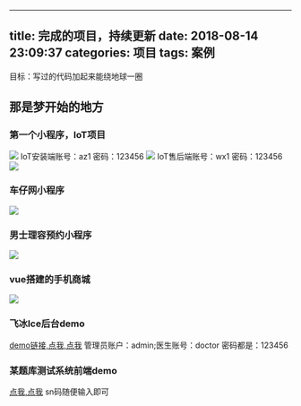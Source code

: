 <!--
 * @Description: In User Settings Edit
 * @Author: your name
 * @Date: 2019-04-20 16:42:10
 * @LastEditTime: 2019-08-19 09:43:11
 * @LastEditors: Please set LastEditors
 -->

---
title: 完成的项目，持续更新
date: 2018-08-14 23:09:37
categories: 项目
tags: 案例
---

目标：写过的代码加起来能绕地球一圈
## 那是梦开始的地方
<!-- more -->
### 第一个小程序，IoT项目
![](/images/project/iot_user.jpg)
IoT安装端账号：az1 密码：123456
![](/images/project/iot_install.jpg)
IoT售后端账号：wx1 密码：123456
![](/images/project/iot_wx.jpg)
### 车仔网小程序
![](/images/project/chezi.png)
### 男士理容预约小程序
![](/images/project/harroman.jpg)
### vue搭建的手机商城
![](/images/project/shilianmobile.png)
### 飞冰Ice后台demo
[demo链接,点我,点我](http://hospital.pppppxt.cc)
管理员账户：admin;医生账号：doctor 密码都是：123456
### 某题库测试系统前端demo
[点我,点我](http://wuweiquan.pppppxt.cc)
sn码随便输入即可
